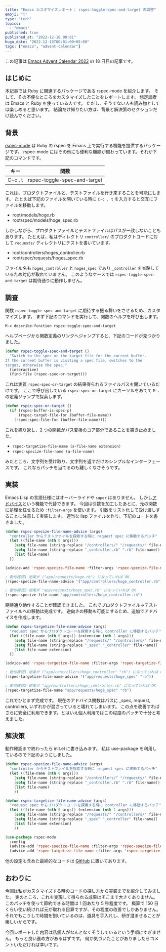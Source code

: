 ```yaml
---
title: "Emacs カスタマイズレポート： rspec-toggle-spec-and-target の調整"
emoji: "🔧"
type: "tech"
topics:
  - "emacs"
published: true
published_at: "2022-12-18 00:01"
hugo_date: "2022-12-18T00:01:00+09:00"
tags: ["emacs", "advent-calendar"]
---
```


この記事は [Emacs Advent Calendar 2022](https://qiita.com/advent-calendar/2022/emacs) の 18 日目の記事です。


## はじめに

本記事では Ruby に関連するパッケージである rspec-mode を紹介します。 そして、その不便なところをカスタマイズしたことをレポートします。 想定読者は Emacs と Ruby を使っている人です。 ただし、そうでない人も読み物としては楽しめると思います。 結論だけ知りたい方は、背景と解決策のセクションだけ読んでください。


## 背景

[rspec-mode](https://github.com/pezra/rspec-mode) は Ruby の rspec を Emacs 上で実行する機能を提供するパッケージです。 rspec-mode にはその他にも便利な機能が備わっています。それが下記のコマンドです。

| キー    | 関数                         |
|------- |---------------------------- |
| C-c , t | rspec-toggle-spec-and-target |

これは、プロダクトファイルと、テストファイルを行き来することを可能にします。 たとえば下記のファイルを開いている時に `C-c , t` を入力すると交互にファイルを移動します。

-   root/models/hoge.rb
-   root/spec/models/hoge\_spec.rb

しかしながら、プロダクトファイルとテストファイルはパスが一致しないこともあります。 たとえば、私はディレクトリ `controller/` のプロダクトコードに対して `requests/` ディレクトリにテストを書いています。

-   root/controllers/hoges\_controller.rb
-   root/spec/requests/hoges\_spec.rb

ファイル名も `hoges_controller` と `hoges_spec` であり `_controller` を省略しているため対応が取れていません。 このようなケースでは `rspec-toggle-spec-and-target` は期待通りに動作しません。


## 調査

関数 `rspec-toggle-spec-and-target` に期待する振る舞いをさせるため、カスタマイズします。 まず下記のコマンドを実行して、関数のヘルプを呼び出します。

```
M-x describe-function rspec-toggle-spec-and-target
```

ヘルプページから関数定義のリンクへジャンプすると、下記のコードが見つかりました。

```lisp
(defun rspec-toggle-spec-and-target ()
  "Switch to the spec or the target file for the current buffer.
If the current buffer is visiting a spec file, switches to the
target, otherwise the spec."
  (interactive)
  (find-file (rspec-spec-or-target)))
```

これは実質 `rspec-spec-or-target` の結果得られるファイルパスを開いているだけです。 ここで呼び出している `rspec-spec-or-target` にカーソルをあてて `M-.` の定義ジャンプで探索します。

```lisp
(defun rspec-spec-or-target ()
  (if (rspec-buffer-is-spec-p)
      (rspec-target-file-for (buffer-file-name))
    (rspec-spec-file-for (buffer-file-name))))
```

これを繰り返し、2 つの関数がパス変換のコア部分であることを突き止めました。

-   `rspec-targetize-file-name (a-file-name extension)`
-   `rspec-specize-file-name (a-file-name)`

みたところ、文字列を受け取り、文字列を返すだけのシンプルなインターフェースです。 これならパッチを当てるのも難しくなさそうです。


## 実装

Emacs Lisp の言語仕様にはオーバーライドや `super` はありません。 しかし[アドバイス](https://ayatakesi.github.io/emacs/24.5/elisp_html/Advice-combinators.html)という機能で代替できます。 今回は引数を加工したあとに、元の関数に処理を任せるため `:filter-args` を使います。 引数をリスト化して受け渡しすることに注意して実装します。 適当な lisp ファイルを作り、下記のコードを書きました。

```lisp
(defun rspec-specize-file-name-advice (args)
  "controller からテストファイルを探索する時に request spec に移動するパッチ"
  (let ((file-name (nth 0 args)))
    (setq file-name (string-replace "/controllers/" "/requests/" file-name))
    (setq file-name (string-replace "_controller.rb" ".rb" file-name))
    (list file-name)
  ))

(advice-add 'rspec-specize-file-name :filter-args 'rspec-specize-file-name-advice)

; 動作確認1 結果が ("app/requests/hoge.rb") になっていれば OK
(rspec-specize-file-name-advice '("app/controllers/hoge_controller.rb"))

; 動作確認2 結果が "app/requests/hoge_spec.rb" になっていれば OK
(rspec-specize-file-name "app/controllers/hoge_controller.rb")
```

期待通り動作することが確認できました。 これでプロダクトファイル→テストファイルへの移動は完成です。 逆向きの移動も可能にするため、追加でアドバイスを作成します。

```lisp
(defun rspec-targetize-file-name-advice (args)
  "request spec からプロダクトコードを探索する時に controller に移動するパッチ"
  (let ((file-name (nth 0 args)) (extension (nth 1 args)))
    (setq file-name (string-replace "/requests/" "/controllers/" file-name))
    (setq file-name (string-replace "_spec" "_controller" file-name))
    (list file-name extension)
  ))

(advice-add 'rspec-targetize-file-name :filter-args 'rspec-targetize-file-name-advice)

; 動作確認1 結果が ("app/controllers/hoge_controller" "rb") になっていれば OK
(rspec-targetize-file-name-advice '("app/requests/hoge_spec" "rb"))

; 動作確認2 結果が "app/controllers/hoge_controller.rb" になっていれば OK
(rspec-targetize-file-name "app/requests/hoge_spec" "rb")
```

これでひとまず完成です。 現在のアドバイス関数はパスに \_spec, request, controllers, いずれかが混ざっていると壊れてしまいます。 この点を改善すればさらに安全に利用できます。とはいえ個人利用ではこの程度のパッチで十分と考えました。


## 解決策

動作確認まで終わったら init.el に書き込みます。 私は use-package を利用しているので下記のようにしました。

```lisp
(defun rspec-specize-file-name-advice (args)
  "controller からテストファイルを探索する時に request spec に移動するパッチ"
  (let ((file-name (nth 0 args)))
    (setq file-name (string-replace "/controllers/" "/requests/" file-name))
    (setq file-name (string-replace "_controller.rb" ".rb" file-name))
    (list file-name)
    ))

(defun rspec-targetize-file-name-advice (args)
  "request spec からプロダクトコードを探索する時に controller に移動するパッチ"
  (let ((file-name (nth 0 args)) (extension (nth 1 args)))
    (setq file-name (string-replace "/requests/" "/controllers/" file-name))
    (setq file-name (string-replace "_spec" "_controller" file-name))
    (list file-name extension)
    ))

(use-package rspec-mode
  :config
  (advice-add 'rspec-specize-file-name :filter-args 'rspec-specize-file-name-advice)
  (advice-add 'rspec-targetize-file-name :filter-args 'rspec-targetize-file-name-advice))
```

他の設定も含めた最終的なコードは [GitHub](https://github.com/eggc/dotemacs2/blob/d8febaea74d7dc987278874dedd76bcb77d4ba2d/lib/eg-ruby.el#L27-L55) に置いてあります。


## おわりに

今回は私がカスタマイズする時のコードの探し方から実装までを紹介してみました。 実のところ、これを実現して得られる成果はそこまで大きくありません。 このパッチを使って節約できる時間は 1 回あたり 5 秒程度です。 概算で 150 日くらい使い続ければ元が取れる目算ですが、その程度の改善でしかありません。 それでもこうして時間を割いているのは、道具を手入れし、研ぎ澄ませることが楽しいからです。

今回レポートした内容は私個人がなんとなくそうしているという手順にすぎません。 もっと良い進め方があるはずです。 何か気づいたことがありましたらコメントいただければ幸いです。
